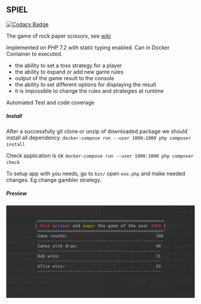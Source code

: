 ## SPIEL ##

[![Codacy Badge](https://api.codacy.com/project/badge/Grade/1555e05591444433801a32de56489908)](https://app.codacy.com/app/olekhy/spiel?utm_source=github.com&utm_medium=referral&utm_content=olekhy/spiel&utm_campaign=Badge_Grade_Settings)

The game of rock paper scissors, see [wiki](https://en.wikipedia.org/wiki/Rock%E2%80%93paper%E2%80%93scissors)

Implemented on PHP 7.2 with static typing enabled. Can in Docker Container to executed.

 - the ability to set a toss strategy for a player
 - the ability to expand or add new game rules
 - output of the game result to the console
 - the ability to set different options for displaying the result
 - it is impossible to change the rules and strategies at runtime

Automated Test and code coverage

##### Install 
After a successfully git clone or unzip of downloaded package we should install all dependency.
`docker-compose run --user 1000:1000 php composer install`  

Check application is ok
`docker-compose run --user 1000:1000 php composer check`

To setup app with you needs, go to `bin/` open `exe.php` and make needed changes. Eg change gambler strategy.

##### Preview
![preview](media/screen.jpg "Preview output")

